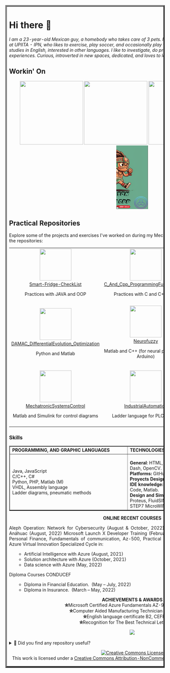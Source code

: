 <table border="4" width="100%">
<tbody>
<tr>
<td> 

# Hi there 👋

*I am a 23-year-old Mexican guy, a homebody who takes care of 3 pets. I am a student of Mechatronics Engineering at UPIITA - IPN, who likes to exercise, play soccer, and occasionally play video games. Native Spanish speaker, with studies in English, interested in other languages. I like to investigate, do projects, share my knowledge and acquired experiences. Curious, introverted in new spaces, dedicated, and loves to learn new topics.*

## Workin' On
<div align="center">
<a title="Bonzopedia.com" href="https://bonzopedia.com/" target="_blank"><img src="https://i0.wp.com/bonzopedia.com/wp-content/uploads/2022/07/Bonzopedia-By-JEVG.png?resize=300%2C300&ssl=1"  width="200" height="200"></a>
<a title="Member Of Microsoft Student Ambassador" href="https://studentambassadors.microsoft.com/" target="_blank"><img src="https://ioana-alexandru.com/about/logos/alphamlsa.png"  width="200" height="200"></a>
<a title="Studying to" href="https://www.isc2.org/" target="_blank"><img src="https://media.isc2.org/-/jssmedia/Project/ISC2/Main/Components/Product-Masthead/Badge-CC-black.png?h=880&iar=0&w=880&rev=25d7105d73c74ad799f8285bbc3492a8&hash=927CA1D1A552DA1AE05A58324D33CE49&mw=1920"  width="200" height="200"></a>
<a title="Developing" href="https://github.com/bancambios/PaiyApp-Hackaton-Etherfuse" target="_blank"><img src="https://raw.githubusercontent.com/JoseEmmanuelVG/JoseEmmanuelVG/main/images/Nalton_Solana_JEVG.png"  width="100" height="200"><a title="Developing" href="https://github.com/JoseEmmanuelVG/NaltonpAIy_RippleCBDC_Innovate" target="_blank"><img src="https://raw.githubusercontent.com/JoseEmmanuelVG/JoseEmmanuelVG/main/images/Nalton_Xrp_JEVG.png"  width="100" height="200"></a>
</div>

## Practical Repositories
Explore some of the projects and exercises I've worked on during my Mechatronics studies. Click on the links to view the repositories:

<div align="center">
<table style="width: 100%; table-layout: fixed;">
  <tr>
    <td align="center" width="33%">
      <a href="https://github.com/JoseEmmanuelVG/Smart-Fridge-CheckList">
        <img src="https://github.com/user-attachments/assets/3cff7dae-d958-4e27-b006-a34ae87400c7" width="100" height="100">
        <br>Smart-Fridge-CheckList
      </a>
      <p>Practices with JAVA and OOP</p>
    </td>
    <td align="center" width="33%">
      <a href="https://github.com/JoseEmmanuelVG/C_And_Cpp_ProgrammingFundamentals/tree/main">
        <img src="https://github.com/user-attachments/assets/32170e60-a391-43c9-9677-46fc10df6980" width="100" height="100">
        <br>C_And_Cpp_ProgrammingFundamentals
      </a>
      <p>Practices with C and C++ OOP</p>
    </td>
    <td align="center" width="33%">
      <a href="https://github.com/JoseEmmanuelVG/ArtificialVision">
        <img src="https://github.com/user-attachments/assets/2705a654-7875-4f62-9e92-bc27c70672ea" width="100" height="100">
        <br>ArtificialVision
      </a>
      <p>Python for using OpenCV</p>
    </td>
  </tr>
  <tr>
    <td align="center" width="33%">
      <a href="https://github.com/JoseEmmanuelVG/DAMAC_DifferentialEvolution_Optimization">
        <img src="https://github.com/user-attachments/assets/99778b0e-18cb-46c8-833b-896a322812d6" width="100" height="100">
        <br>DAMAC_DifferentialEvolution_Optimization
      </a>
      <p>Python and Matlab</p>
    </td>
    <td align="center" width="33%">
      <a href="https://github.com/JoseEmmanuelVG/Neurofuzzy">
        <img src="https://github.com/user-attachments/assets/16d6730a-0ce4-4c23-8104-d1b19eb883a0" width="100" height="100">
        <br>Neurofuzzy
      </a>
      <p>Matlab and C++ (for neural projects and Arduino)</p>
    </td>
    <td align="center" width="33%">
      <a href="https://github.com/JoseEmmanuelVG/MicrocontrollersAndInterface">
        <img src="https://github.com/user-attachments/assets/47d6fcf7-de18-4ef4-aaea-c402f7bc6430" width="100" height="100">
        <br>MicrocontrollersAndInterface
      </a>
      <p>Assembly for controlling PIC Atmega 328P and C++ for Arduino</p>
    </td>
  </tr>
  <tr>
    <td align="center" width="33%">
      <a href="https://github.com/JoseEmmanuelVG/MechatronicSystemsControl">
        <img src="https://github.com/user-attachments/assets/7f0a3385-fb8e-42a0-b155-7bbd273c4a9d" width="100" height="100">
        <br>MechatronicSystemsControl
      </a>
      <p>Matlab and Simulink for control diagrams</p>
    </td>
    <td align="center" width="33%">
      <a href="https://github.com/JoseEmmanuelVG/IndustrialAutomation">
        <img src="https://github.com/user-attachments/assets/ee38326a-7df5-4886-8a17-7c2105594a79" width="100" height="100">
        <br>IndustrialAutomation
      </a>
      <p>Ladder language for PLC control</p>
    </td>
    <td align="center" width="33%">
      <a href="https://github.com/JoseEmmanuelVG/QuantumProgramming_JEVG-">
        <img src="https://github.com/user-attachments/assets/7749e18a-7617-4c51-b18b-f009789f4e3e" width="100" height="100">
        <br>QuantumProgramming_JEVG
      </a>
      <p>Jupyter Notebook and Python for Qiskit IBM</p>
    </td>
  </tr>
</table>
</div>

### Skills 

<div align="center">
<table width="100%"  border="2" style="margin: 0 auto;">
  <tbody>
  <tr>
  <td width="300"><strong>PROGRAMMING, AND GRAPHIC LANGUAGES</strong></td>
  <td width="300"><strong>TECHNOLOGIES</strong></td>
  </tr>
  <tr>
  <td width="357">
  Java, JavaScript                        <br />
  C/C++, C#                               <br />
  Python, PHP, Matlab (M)                 <br />
  VHDL, Assembly language                 <br />
  Ladder diagrams, pneumatic methods      <br />
  </td>
  
  <td width="356">
 <br /> <strong>General</strong>: HTML, CSS, node.js, SQL - MySQL, Git, Dash, OpenCV.  
 <br /> <strong>Platforms: </strong>GitHub, Azure, WordPress.  
 <br /> <strong>Proyects Design: </strong>Microsoft 365, GIMP, Canva.  
 <br /> <strong>IDE knowledge:</strong> NetBeans, MikroC, Visual Studio Code, Matlab. 
 <br /> <strong>Design and Simulation SW: </strong>SolidWorks, AutoCad, Proteus, FluidSIM, ISE Design, Multisim, OrCAD, STEP7 MicroWIN.
 </td>
  
  </tr>
  </tbody>
</table>
</div>

<p style="text-align: center;"><strong>ONLINE RECENT COURSES</strong></p>
<p style="text-align: justify;">Aleph Operation: Network for Cybersecurity (August &amp; October, 2022)
Introduction to Intelligence Artificial, EDX Anáhuac (August, 2022)
Microsoft Launch X Developer Training (February &amp; September, 2022)
Linkedin Learning: Personal Finance, Fundamentals of communication, Az-500, Practical WordPress (July, August, 2022)
Microsoft Azure Virtual Innovation Specialized Cycle in:</p>
<ul>
 	<li style="list-style-type: none;">
<ul>
 	<li>Artificial Intelligence with Azure (August, 2021)</li>
 	<li>Solution architecture with Azure (October, 2021)</li>
 	<li>Data science with Azure (May, 2022)</li>
</ul>
</li>
</ul>
Diploma Courses CONDUCEF
<ul>
 	<li style="list-style-type: none;">
<ul>
 	<li>Diploma in Financial Education.  (May – July, 2022)</li>
 	<li>Diploma in Insurance.  (March – May, 2022)</li>
</ul>
</li>
</ul>

<p style="text-align: center;"><strong>ACHIEVEMENTS &amp; AWARDS</strong>
<br /> <strong>⛥</strong>Microsoft Certified Azure Fundamentals AZ-900 (2021, 2022)
<br /> <strong>⛥</strong>Computer Aided Manufacturing Technician Degree (2019)
<br /> <strong>⛥</strong>English language certificate B2, CEFR (2019)
<br /> <strong>⛥</strong>Recognition for The Best Technical Letter (2019)</p>

<p align="center">
  <img src="https://github-readme-stats.vercel.app/api/top-langs/?username=JoseEmmanuelVG&layout=compact&langs_count=18">
</p>

<details>
  <summary>🌟 Did you find any repository useful?</summary>
  If any project has been helpful to you, consider giving it a ⭐ star in the repository and follow my GitHub account to stay tuned for future updates! 🚀

  In addition, I am always open to suggestions, recommendations or collaborations. Feel free to [get in touch](https://www.linkedin.com/in/vazquez-galan-jose-emmanuel-664968221) if you have any questions or ideas for improving this project. I'm excited for your feedback and contributions.

  Thank you for your interest and support! 😊
</details>

<p align="center">
<a rel="license" href="http://creativecommons.org/licenses/by-nc-sa/4.0/"><img alt="Creative Commons License" style="border-width:0" src="https://i.creativecommons.org/l/by-nc-sa/4.0/88x31.png" /></a><br />This work is licensed under a <a rel="license" href="http://creativecommons.org/licenses/by-nc-sa/4.0/">Creative Commons Attribution-NonCommercial-ShareAlike 4.0 International License</a>.
</p>

</td>
</tr>
</tbody>
</table>
